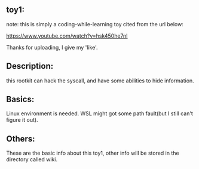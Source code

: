## toy1:
note: this is simply a coding-while-learning toy cited from the url below:

https://www.youtube.com/watch?v=hsk450he7nI

Thanks for uploading, I give my 'like'.

## Description:
this rootkit can hack the syscall, and have some abilities to hide information.

## Basics:
Linux environment is needed. WSL might got some path fault(but I still can't figure it out).

## Others:
These are the basic info about this toy1, other info will be stored in the directory called wiki.